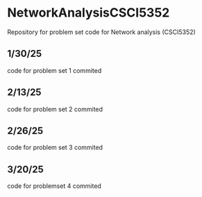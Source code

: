 # NetworkAnalysisCSCI5352
Repository for problem set code for Network analysis (CSCI5352)
## 1/30/25
code for problem set 1 commited

## 2/13/25
code for problem set 2 commited

## 2/26/25
code for problem set 3 commited

## 3/20/25
code for problemset 4 commited 
